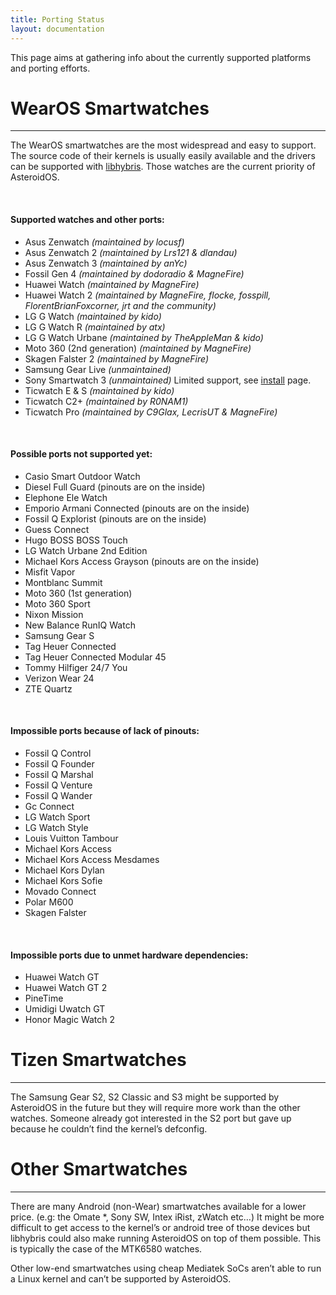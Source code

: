 ```yaml
---
title: Porting Status
layout: documentation
---
```

This page aims at gathering info about the currently supported platforms and porting efforts.

# WearOS Smartwatches
---

The WearOS smartwatches are the most widespread and easy to support. The source code of their kernels is usually easily available and the drivers can be supported with [libhybris](https://github.com/libhybris/libhybris). Those watches are the current priority of AsteroidOS.

&nbsp;
#### Supported watches and other ports:
- Asus Zenwatch *(maintained by locusf)*
- Asus Zenwatch 2 *(maintained by Lrs121 & dlandau)*
- Asus Zenwatch 3 *(maintained by anYc)*
- Fossil Gen 4 *(maintained by dodoradio & MagneFire)*
- Huawei Watch *(maintained by MagneFire)*
- Huawei Watch 2 *(maintained by MagneFire, flocke, fosspill, FlorentBrianFoxcorner, jrt and the community)*
- LG G Watch *(maintained by kido)*
- LG G Watch R *(maintained by atx)*
- LG G Watch Urbane *(maintained by TheAppleMan & kido)*
- Moto 360 (2nd generation) *(maintained by MagneFire)*
- Skagen Falster 2 *(maintained by MagneFire)*
- Samsung Gear Live *(unmaintained)*
- Sony Smartwatch 3 *(unmaintained)* Limited support, see <a href="https://asteroidos.org/install/tetra/">install</a> page.
- Ticwatch E & S *(maintained by kido)*
- Ticwatch C2+ *(maintained by R0NAM1)*
- Ticwatch Pro *(maintained by C9Glax, LecrisUT & MagneFire)*

&nbsp;
#### Possible ports not supported yet:

- Casio Smart Outdoor Watch
- Diesel Full Guard (pinouts are on the inside)
- Elephone Ele Watch
- Emporio Armani Connected (pinouts are on the inside)
- Fossil Q Explorist (pinouts are on the inside)
- Guess Connect
- Hugo BOSS BOSS Touch
- LG Watch Urbane 2nd Edition
- Michael Kors Access Grayson (pinouts are on the inside)
- Misfit Vapor
- Montblanc Summit
- Moto 360 (1st generation)
- Moto 360 Sport
- Nixon Mission
- New Balance RunIQ Watch
- Samsung Gear S
- Tag Heuer Connected
- Tag Heuer Connected Modular 45
- Tommy Hilfiger 24/7 You
- Verizon Wear 24
- ZTE Quartz

&nbsp;
#### Impossible ports because of lack of pinouts:
- Fossil Q Control
- Fossil Q Founder
- Fossil Q Marshal
- Fossil Q Venture
- Fossil Q Wander
- Gc Connect
- LG Watch Sport
- LG Watch Style
- Louis Vuitton Tambour
- Michael Kors Access
- Michael Kors Access Mesdames
- Michael Kors Dylan
- Michael Kors Sofie
- Movado Connect
- Polar M600
- Skagen Falster

&nbsp;
#### Impossible ports due to unmet hardware dependencies:

- Huawei Watch GT
- Huawei Watch GT 2
- PineTime
- Umidigi Uwatch GT
- Honor Magic Watch 2

# Tizen Smartwatches
---

The Samsung Gear S2, S2 Classic and S3 might be supported by AsteroidOS in the future but they will require more work than the other watches. Someone already got interested in the S2 port but gave up because he couldn’t find the kernel’s defconfig.

# Other Smartwatches
---

There are many Android (non-Wear) smartwatches available for a lower price. (e.g: the Omate *, Sony SW, Intex iRist, zWatch etc…) It might be more difficult to get access to the kernel’s or android tree of those devices but libhybris could also make running AsteroidOS on top of them possible. This is typically the case of the MTK6580 watches.

Other low-end smartwatches using cheap Mediatek SoCs aren’t able to run a Linux kernel and can’t be supported by AsteroidOS.

